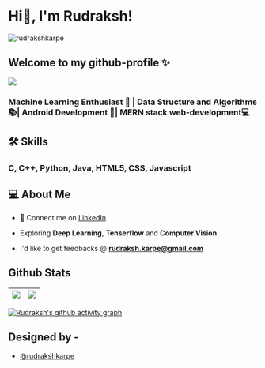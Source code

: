  # Hi👋, I'm Rudraksh! 
 <p align="left"> <img src="https://komarev.com/ghpvc/?username=rudrakshkarpe" alt="rudrakshkarpe" /> </p>
 
 ## Welcome to my github-profile ✨
<img src="https://i.imgur.com/hLwUjJU.png">

  
### Machine Learning Enthusiast 🎰 | Data Structure and Algorithms 📚| Android Development 📴| MERN stack web-development💻 

## 🛠 Skills

### C, C++, Python, Java, HTML5, CSS, Javascript

  
## 💻 About Me 
 - 🤝 Connect me on [LinkedIn](https://www.linkedin.com/in/rudraksh-karpe-78b45b1a7)

- Exploring **Deep Learning**, **Tenserflow** and **Computer Vision**
 
- I'd like to get feedbacks @ **rudraksh.karpe@gmail.com**


## Github Stats

| <img src="https://github-readme-stats.vercel.app/api?username=rudrakshkarpe&&show_icons=true&count_private=true&theme=github_dark">|<img src="https://github-readme-streak-stats.herokuapp.com/?user=rudrakshkarpe&theme=blueberry_duo"/> |
| ------------| ------------- |

[![Rudraksh's github activity graph](https://activity-graph.herokuapp.com/graph?username=rudrakshkarpe&theme=react-dark	)](https://github.com/ashutosh00710/github-readme-activity-graph)

## Designed by -

- [@rudrakshkarpe](https://www.github.com/rudrakshkarpe)

  
